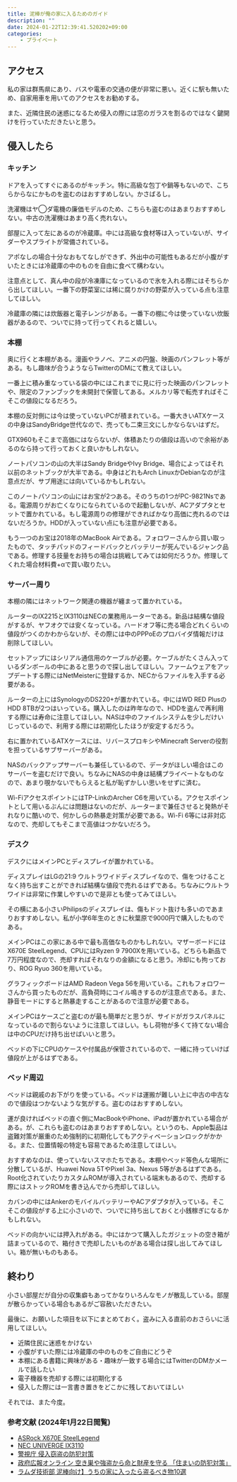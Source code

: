 ```yaml
---
title: 泥棒が俺の家に入るためのガイド
description: ""
date: 2024-01-22T12:39:41.520202+09:00
categories:
    - プライベート
---
```


## アクセス

私の家は群馬県にあり、バスや電車の交通の便が非常に悪い。近くに駅も無いため、自家用車を用いてのアクセスをお勧めする。

また、近隣住民の迷惑になるため侵入の際には窓のガラスを割るのではなく鍵開けを行っていただきたいと思う。

## 侵入したら

### キッチン

ドアを入ってすぐにあるのがキッチン。特に高級な包丁や鍋等もないので、こちらからなにかものを盗むのはおすすめしない。かさばるし。

洗濯機はヤ◯ダ電機の廉価モデルのため、こちらも盗むのはあまりおすすめしない。中古の洗濯機はあまり高く売れない。

部屋に入って左にあるのが冷蔵庫。中には高級な食材等は入っていないが、サイダーやスプライトが常備されている。

アポなしの場合十分なおもてなしができず、外出中の可能性もあるだが小腹がすいたときには冷蔵庫の中のものを自由に食べて構わない。

注意点として、真ん中の段が冷凍庫になっているので氷を入れる際にはそちらから出してほしい。一番下の野菜室には稀に腐りかけの野菜が入っている点も注意してほしい。

冷蔵庫の隣には炊飯器と電子レンジがある。一番下の棚に今は使っていない炊飯器があるので、ついでに持って行ってくれると嬉しい。

### 本棚

奥に行くと本棚がある。漫画やラノベ、アニメの円盤、映画のパンフレット等がある。もし趣味が合うようならTwitterのDMにて教えてほしい。

一番上に積み重なっている袋の中にはこれまでに見に行った映画のパンフレットや、限定のファンブックを未開封で保管してある。メルカリ等で転売すればそこそこの値段になるだろう。

本棚の反対側には今は使っていないPCが積まれている。一番大きいATXケースの中身はSandyBridge世代なので、売っても二束三文にしかならないはずだ。

GTX960もそこまで高価にはならないが、体積あたりの値段は高いので余裕があるのなら持って行っておくと良いかもしれない。

ノートパソコンの山の大半はSandy BridgeやIvy Bridge、場合によってはそれ以前のネットブックが大半である。中身はどれもArch LinuxかDebianなのが注意点だが、サブ用途には向いているかもしれない。

このノートパソコンの山にはお宝が2つある。そのうちの1つがPC-9821Nsである。電源周りがお亡くなりになられているので起動しないが、ACアダプタとセットで置かれている。もし電源周りの修理ができればかなり高価に売れるのではないだろうか。HDDが入っていない点にも注意が必要である。

もう一つのお宝は2018年のMacBook Airである。フォロワーさんから買い取ったもので、タッチパッドのフィードバックとバッテリーが死んでいるジャンク品である。修理する技量をお持ちの場合は挑戦してみては如何だろうか。修理してくれた場合材料費+αで買い取りたい。

### サーバー周り

本棚の隣にはネットワーク関連の機器が纏まって置かれている。

ルーターのIX2215とIX3110はNECの業務用ルーターである。新品は結構な値段がするが、ヤフオクでは安くなっている。ハードオフ等に売る場合どれくらいの値段がつくのかわからないが、その際には中のPPPoEのプロバイダ情報だけは削除してほしい。

セットアップにはシリアル通信用のケーブルが必要。ケーブルがたくさん入っているダンボールの中にあると思うので探し出してほしい。ファームウェアをアップデートする際にはNetMeisterに登録するか、NECからファイルを入手する必要がある。

ルーターの上にはSynologyのDS220+が置かれている。中にはWD RED PlusのHDD 8TBが2つはいっている。購入したのは昨年なので、HDDを盗んで再利用する際には寿命に注意してほしい。NASは中のファイルシステムを少しだけいじっているので、利用する際には初期化したほうが安定するだろう。

右に置かれているATXケースには、リバースプロキシやMinecraft Serverの役割を担っているサブサーバーがある。

NASのバックアップサーバーも兼任しているので、データがほしい場合はこのサーバーを盗むだけで良い。ちなみにNASの中身は結構プライベートなものなので、あまり覗かないでもらえると私が恥ずかしい思いをせずに済む。

Wi-FiアクセスポイントにはTP-LinkのArcher C6を用いている。アクセスポイントとして用いるぶんには問題はないのだが、ルーターまで兼任させると発熱がそれなりに酷いので、何かしらの熱暴走対策が必要である。Wi-Fi 6等には非対応なので、売却してもそこまで高値はつかないだろう。

### デスク

デスクにはメインPCとディスプレイが置かれている。

ディスプレイはLGの21:9 ウルトラワイドディスプレイなので、傷をつけることなく持ち出すことができれば結構な値段で売れるはずである。ちなみにウルトラワイドは非常に作業しやすいので是非とも使ってみてほしい。

その横にある小さいPhilipsのディスプレイは、傷もドット抜けも多いのであまりおすすめしない。私が小学6年生のときに秋葉原で9000円で購入したものである。

メインPCはこの家にある中で最も高価なものかもしれない。マザーボードにはX670E SteelLegend、CPUにはRyzen 9 7900Xを用いている。どちらも新品で7万円程度なので、売却すればそれなりの金額になると思う。冷却にも拘っており、ROG Ryuo 360を用いている。

グラフィックボードはAMD Radeon Vega 56を用いている。これもフォロワーさんから買ったものだが、高負荷時にコイル鳴きするのが注意点である。また、静音モードにすると熱暴走することがあるので注意が必要である。

メインPCはケースごと盗むのが最も簡単だと思うが、サイドがガラスパネルになっているので割らないように注意してほしい。もし荷物が多くて持てない場合は中のCPUだけ持ち出せばいいと思う。

ベッドの下にCPUのケースや付属品が保管されているので、一緒に持っていけば値段が上がるはずである。

### ベッド周辺

ベッドは親戚のお下がりを使っている。ベッドは運搬が難しい上に中古の中古なので値段はつかないような気がする。盗むのはおすすめしない。

運が良ければベッドの直ぐ側にMacBookやiPhone、iPadが置かれている場合がある。が、これらも盗むのはあまりおすすめしない。というのも、Apple製品は盗難対策が厳重のため強制的に初期化してもアクティベーションロックがかかる。また、位置情報の特定も容易であるため注意してほしい。

おすすめなのは、使っていないスマホたちである。本棚やベッド等色んな場所に分散しているが、Huawei Nova 5TやPixel 3a、Nexus 5等があるはずである。Root化されていたりカスタムROMが導入されている端末もあるので、売却する際にはストックROMを書き込んでから売却してほしい。

カバンの中にはAnkerのモバイルバッテリーやACアダプタが入っている。そこそこの値段がする上に小さいので、ついでに持ち出しておくと小銭稼ぎになるかもしれない。

ベッドの向かいには押入れがある。中にはかつて購入したガジェットの空き箱が詰まっているので、箱付きで売却したいものがある場合は探し出してみてほしい。箱が無いものもある。

## 終わり

小さい部屋だが自分の収集癖もあってかなりいろんなモノが散乱している。部屋が散らかっている場合もあるがご容赦いただきたい。

最後に、お願いした項目を以下にまとめておく。盗みに入る直前のおさらいに活用してほしい。

- 近隣住民に迷惑をかけない
- 小腹がすいた際には冷蔵庫の中のものをご自由にどうぞ
- 本棚にある書籍に興味がある・趣味が一致する場合にはTwitterのDMかメールで話したい
- 電子機器を売却する際には初期化する
- 侵入した際には一言書き置きをどこかに残しておいてほしい

それでは、また今度。

### 参考文献 (2024年1月22日閲覧)

- [ASRock X670E SteelLegend](https://www.asrock.com/mb/AMD/X670E%20Steel%20Legend/index.jp.asp)
- [NEC UNIVERGE IX3110](https://jpn.nec.com/univerge/ix/Info/ix3110.html)
- [警視庁 侵入窃盗の防犯対策](https://www.keishicho.metro.tokyo.lg.jp/kurashi/higai/akisu/akisu.html)
- [政府広報オンライン 空き巣や強盗から命と財産を守る 「住まいの防犯対策」](https://www.gov-online.go.jp/useful/article/202310/1.html)
- [ラムダ技術部 泥棒向け】うちの家に入ったら盗るべき物10選](https://youtu.be/e6KOKUNu2T4)
